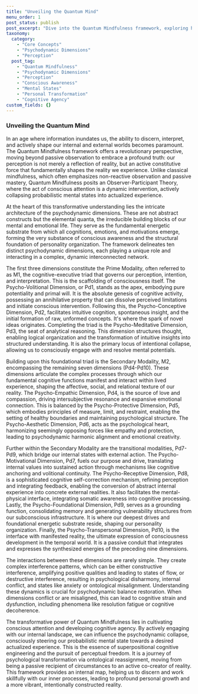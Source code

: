 ```yaml
---
title: "Unveiling the Quantum Mind"
menu_order: 1
post_status: publish
post_excerpt: "Dive into the Quantum Mindfulness framework, exploring how our perception actively shapes reality through the intricate dance of ten psychodynamic dimensions. Discover the profound role of conscious attention in transforming potential mental states into lived experience, offering a path to greater cognitive agency and personal transformation."
taxonomy:
  category:
    - "Core Concepts"
    - "Psychodynamic Dimensions"
    - "Perception"
  post_tag:
    - "Quantum Mindfulness"
    - "Psychodynamic Dimensions"
    - "Perception"
    - "Conscious Awareness"
    - "Mental States"
    - "Personal Transformation"
    - "Cognitive Agency"
custom_fields: {}
---
```


### Unveiling the Quantum Mind

In an age where information inundates us, the ability to discern, interpret, and actively shape our internal and external worlds becomes paramount. The Quantum Mindfulness framework offers a revolutionary perspective, moving beyond passive observation to embrace a profound truth: our perception is not merely a reflection of reality, but an active constitutive force that fundamentally shapes the reality we experience. Unlike classical mindfulness, which often emphasizes non-reactive observation and passive mastery, Quantum Mindfulness posits an Observer-Participant Theory, where the act of conscious attention is a dynamic intervention, actively collapsing probabilistic mental states into actualized experience.

At the heart of this transformative understanding lies the intricate architecture of the psychodynamic dimensions. These are not abstract constructs but the elemental quanta, the irreducible building blocks of our mental and emotional life. They serve as the fundamental energetic substrate from which all cognitions, emotions, and motivations emerge, forming the very substance of conscious awareness and the structural foundation of personality organization. The framework delineates ten distinct psychodynamic dimensions, each playing a unique role and interacting in a complex, dynamic interconnected network.

The first three dimensions constitute the Prime Modality, often referred to as M1, the cognitive-executive triad that governs our perception, intention, and interpretation. This is the scaffolding of consciousness itself. The Psycho-Volitional Dimension, or Pd1, stands as the apex, embodying pure potentiality and primal will. It is the absolute genesis of cognitive activity, possessing an annihilative property that can dissolve perceived limitations and initiate conscious intervention. Following this, the Psycho-Conceptive Dimension, Pd2, facilitates intuitive cognition, spontaneous insight, and the initial formation of raw, unformed concepts. It's where the spark of novel ideas originates. Completing the triad is the Psycho-Meditative Dimension, Pd3, the seat of analytical reasoning. This dimension structures thought, enabling logical organization and the transformation of intuitive insights into structured understanding. It is also the primary locus of intentional collapse, allowing us to consciously engage with and resolve mental potentials.

Building upon this foundational triad is the Secondary Modality, M2, encompassing the remaining seven dimensions (Pd4-Pd10). These dimensions articulate the complex processes through which our fundamental cognitive functions manifest and interact within lived experience, shaping the affective, social, and relational texture of our reality. The Psycho-Empathic Dimension, Pd4, is the source of love and compassion, driving intersubjective resonance and expansive emotional connection. This is balanced by the Psycho-Protective Dimension, Pd5, which embodies principles of measure, limit, and restraint, enabling the setting of healthy boundaries and maintaining psychological structure. The Psycho-Aesthetic Dimension, Pd6, acts as the psychological heart, harmonizing seemingly opposing forces like empathy and protection, leading to psychodynamic harmonic alignment and emotional creativity.

Further within the Secondary Modality are the transitional modalities, Pd7-Pd9, which bridge our internal states with external action. The Psycho-Motivational Dimension, Pd7, fuels our purpose and drive, translating internal values into sustained action through mechanisms like cognitive anchoring and volitional continuity. The Psycho-Receptive Dimension, Pd8, is a sophisticated cognitive self-correction mechanism, refining perception and integrating feedback, enabling the conversion of abstract internal experience into concrete external realities. It also facilitates the mental-physical interface, integrating somatic awareness into cognitive processing. Lastly, the Psycho-Foundational Dimension, Pd9, serves as a grounding function, consolidating memory and generating vulnerability structures from our subconscious infrastructure. It is where our deepest drives and foundational energetic substrate reside, shaping our personality organization. Finally, the Psycho-Transpersonal Dimension, Pd10, is the interface with manifested reality, the ultimate expression of consciousness development in the temporal world. It is a passive conduit that integrates and expresses the synthesized energies of the preceding nine dimensions.

The interactions between these dimensions are rarely simple. They create complex interference patterns, which can be either constructive interference, amplifying positive qualities and leading to states of flow, or destructive interference, resulting in psychological disharmony, internal conflict, and states like anxiety or ontological misalignment. Understanding these dynamics is crucial for psychodynamic balance restoration. When dimensions conflict or are misaligned, this can lead to cognitive strain and dysfunction, including phenomena like resolution fatigue or cognitive decoherence.

The transformative power of Quantum Mindfulness lies in cultivating conscious attention and developing cognitive agency. By actively engaging with our internal landscape, we can influence the psychodynamic collapse, consciously steering our probabilistic mental state towards a desired actualized experience. This is the essence of superpositional cognitive engineering and the pursuit of perceptual freedom. It is a journey of psychological transformation via ontological reassignment, moving from being a passive recipient of circumstances to an active co-creator of reality. This framework provides an internal map, helping us to discern and work skillfully with our inner processes, leading to profound personal growth and a more vibrant, intentionally constructed reality.
